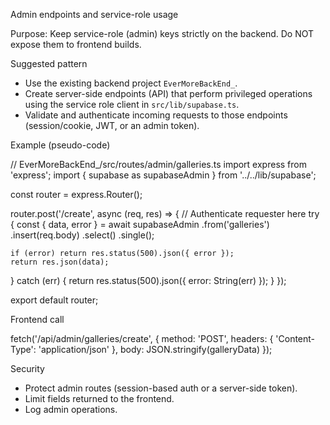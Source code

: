 Admin endpoints and service-role usage

Purpose: Keep service-role (admin) keys strictly on the backend. Do NOT expose them to frontend builds.

Suggested pattern

- Use the existing backend project `EverMoreBackEnd_`.
- Create server-side endpoints (API) that perform privileged operations using the service role client in `src/lib/supabase.ts`.
- Validate and authenticate incoming requests to those endpoints (session/cookie, JWT, or an admin token).

Example (pseudo-code)

// EverMoreBackEnd_/src/routes/admin/galleries.ts
import express from 'express';
import { supabase as supabaseAdmin } from '../../lib/supabase';

const router = express.Router();

router.post('/create', async (req, res) => {
  // Authenticate requester here
  try {
    const { data, error } = await supabaseAdmin
      .from('galleries')
      .insert(req.body)
      .select()
      .single();

    if (error) return res.status(500).json({ error });
    return res.json(data);
  } catch (err) {
    return res.status(500).json({ error: String(err) });
  }
});

export default router;

Frontend call

fetch('/api/admin/galleries/create', {
  method: 'POST',
  headers: { 'Content-Type': 'application/json' },
  body: JSON.stringify(galleryData)
});

Security
- Protect admin routes (session-based auth or a server-side token).
- Limit fields returned to the frontend.
- Log admin operations.
